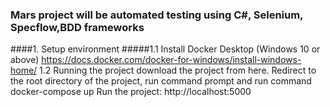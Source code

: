 ### Mars project will be automated testing using C#, Selenium, Specflow,BDD frameworks
####1. Setup environment
#####1.1 Install Docker Desktop (Windows 10 or above)
		https://docs.docker.com/docker-for-windows/install-windows-home/
	 1.2 Running the project
		 download the project from here.
		 Redirect to the root directory of the project, run command prompt and run command docker-compose up
		 Run the project: 	http://localhost:5000 